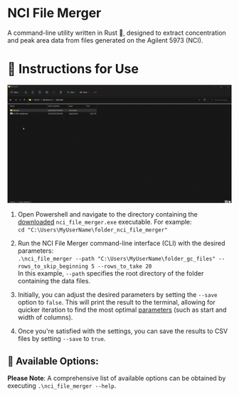 # NCI File Merger
A command-line utility written in Rust 🦀, designed to extract concentration and peak area data from files generated on the Agilent 5973 (NCI).

# 📖 Instructions for Use

![Alt Text](example.gif)

1. Open Powershell and navigate to the directory containing the [downloaded](https://github.com/adamcseresznye/github_work_scripts/releases) `nci_file_merger.exe` executable. For example:  
   `cd "C:\Users\MyUserName\folder_nci_file_merger"`

2. Run the NCI File Merger command-line interface (CLI) with the desired parameters:  
   `.\nci_file_merger --path "C:\Users\MyUserName\folder_gc_files" --rows_to_skip_beginning 5 --rows_to_take 20`  
   In this example, `--path` specifies the root directory of the folder containing the data files.

3. Initially, you can adjust the desired parameters by setting the `--save` option to `false`. This will print the result to the terminal, allowing for quicker iteration to find the most optimal [parameters](https://github.com/adamcseresznye/github_work_scripts/tree/main/nci_file_merger#-options) (such as start and width of columns).

4. Once you're satisfied with the settings, you can save the results to CSV files by setting `--save` to `true`.

## 🤔 Available Options:
**Please Note**: A comprehensive list of available options can be obtained by executing `.\nci_file_merger --help`.
